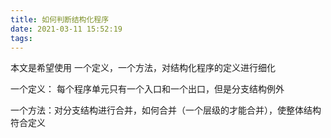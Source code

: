 ```yaml
---
title: 如何判断结构化程序
date: 2021-03-11 15:52:19
tags:
---
```

本文是希望使用 一个定义，一个方法，对结构化程序的定义进行细化

一个定义： 每个程序单元只有一个入口和一个出口，但是分支结构例外

一个方法：对分支结构进行合并，如何合并（一个层级的才能合并），使整体结构符合定义